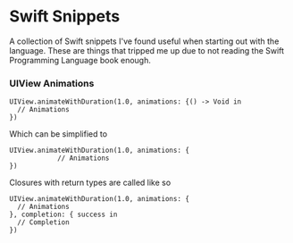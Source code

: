 Swift Snippets
=============

A collection of Swift snippets I've found useful when starting out with the language. These are things that tripped me up due to not reading the Swift Programming Language book enough.

### UIView Animations

```
UIView.animateWithDuration(1.0, animations: {() -> Void in
  // Animations
})
```

Which can be simplified to 

```
UIView.animateWithDuration(1.0, animations: {
            // Animations
})
```

Closures with return types are called like so

```
UIView.animateWithDuration(1.0, animations: {
  // Animations
}, completion: { success in
  // Completion
})
```
